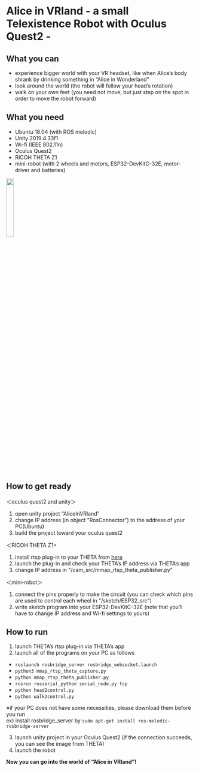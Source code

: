 # Alice in VRland   - a small Telexistence Robot with Oculus Quest2 -

## What you can
- experience bigger world with your VR headset, like when Alice’s body shrank by drinking something in “Alice in Wonderland”
- look around the world (the robot will follow your head’s rotation)
- walk on your own feet (you need not move, but just step on the spot in order to move the robot forward)


## What you need 
- Ubuntu 18.04 (with ROS melodic)
- Unity 2019.4.33f1
- Wi-fi (IEEE 802.11n)
- Oculus Quest2
- RICOH THETA Z1
- mini-robot  (with 2 wheels and motors, ESP32-DevKitC-32E, motor-driver and batteries)
<img src="https://github.com/mkogw/jisyupro/blob/main/image/robot.png" width="20%">

## How to get ready

＜oculus quest2 and unity＞
1. open unity project “AliceInVRland”
2. change IP address (in object "RosConnector") to the address of your PC(Ubuntu)
3. build the project toward your oculus quest2

＜RICOH THETA Z1>
1. install rtsp plug-in to your THETA from [here](https://pluginstore.theta360.com/plugins/com.sciencearts.rtspstreaming/)
2. launch the plug-in and check your THETA’s IP address via THETA’s app
3. change IP address in "/cam_src/mmap_rtsp_theta_publisher.py"

＜mini-robot＞
1. connect the pins properly to make the circuit (you can check which pins are used to control each wheel in "/sketch/ESP32_src")
2. write sketch program into your ESP32-DevKitC-32E (note that you’ll have to change IP address and Wi-fi settings to yours)



## How to run

1. launch THETA’s rtsp plug-in via THETA’s app
2. launch all of the programs on your PC as follows
  - `roslaunch rosbridge_server rosbridge_websocket.launch`  
  - `python3 mmap_rtsp_theta_capture.py`
  - `python mmap_rtsp_theta_publisher.py`
  - `rosrun rosserial_python serial_node.py tcp`
  - `python head2control.py`
  - `python walk2control.py`

※if your PC does not have some necessities, please download them before you run  
ex) install rosbridge_server by `sudo apt-get install ros-melodic-rosbridge-server`

3. launch unity project in your Oculus Quest2 (if the connection succeeds, you can see the image from THETA)
4. launch the robot

**Now you can go into the world of “Alice in VRland”!**
